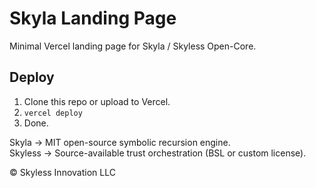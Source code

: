 # Skyla Landing Page

Minimal Vercel landing page for Skyla / Skyless Open-Core.

## Deploy

1. Clone this repo or upload to Vercel.
2. `vercel deploy`
3. Done.

Skyla → MIT open-source symbolic recursion engine.  
Skyless → Source-available trust orchestration (BSL or custom license).

© Skyless Innovation LLC
